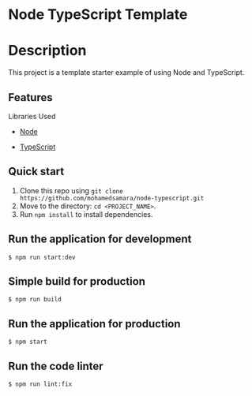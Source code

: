 # Node TypeScript Template

# Description

<dl>
<dt>
    This project is a template starter example of using Node and TypeScript.
</dt>
</dl>

## Features

<dl>
<dt>Libraries Used</dt>

- [Node](https://nodejs.org/en/)

- [TypeScript](https://www.typescriptlang.org/)

</dl>

## Quick start

1.  Clone this repo using `git clone https://github.com/mohamedsamara/node-typescript.git`
2.  Move to the directory: `cd <PROJECT_NAME>`.<br />
3.  Run `npm install` to install dependencies.<br />

## Run the application for development

```
$ npm run start:dev
```

## Simple build for production

```
$ npm run build
```

## Run the application for production

```
$ npm start
```

## Run the code linter

```
$ npm run lint:fix
```
